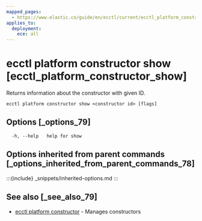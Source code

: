 ```yaml
---
mapped_pages:
  - https://www.elastic.co/guide/en/ecctl/current/ecctl_platform_constructor_show.html
applies_to:
  deployment:
    ece: all
---
```


# ecctl platform constructor show [ecctl_platform_constructor_show]

Returns information about the constructor with given ID.

```
ecctl platform constructor show <constructor id> [flags]
```


## Options [_options_79]

```
  -h, --help   help for show
```


## Options inherited from parent commands [_options_inherited_from_parent_commands_78]

:::{include} _snippets/inherited-options.md
:::


## See also [_see_also_79]

* [ecctl platform constructor](/reference/ecctl_platform_constructor.md) - Manages constructors

